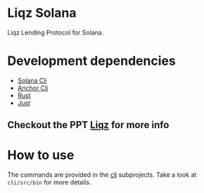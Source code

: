 # Liqz Solana

Liqz Lending Protocol for Solana.

# Development dependencies

* [Solana Cli](https://docs.solana.com/cli/install-solana-cli-tools)
* [Anchor Cli](https://project-serum.github.io/anchor/getting-started/installation.html)
* [Rust](https://rustup.rs/)
* [Just](https://github.com/casey/just)

## Checkout the PPT [Liqz](../main/Liqz.pdf) for more info

# How to use

The commands are provided in the [cli](./cli) subprojects. Take a look at `cli/src/bin` for more details.
